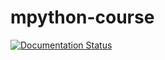 # mpython-course

[![Documentation Status](https://readthedocs.org/projects/mpython-course/badge/?version=latest)](https://mpython-course.readthedocs.io/zh_CN/latest/?badge=latest)
